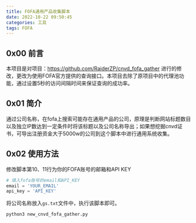 ```yaml
---
title: FOFA通用产品收集脚本
date: 2022-10-22 09:50:45
categories: 工具
tags: FOFA
---
```


## 0x00 前言

本项目是对项目：https://github.com/RaiderZP/cnvd_fofa_gather 进行的修改，更改为使用FOFA官方提供的查询接口。本项目去除了原项目中的代理池功能，通过设置5秒的访问间隔时间来保证查询的成功率。

## 0x01 简介

通过公司名称，在fofa上搜索可能存在通用产品的公司，原理是判断网站标题数目以及独立IP数达到一定条件时将该标题以及公司名称导出；如果想挖掘cnvd证书，可导出注册资金大于5000w的公司到这个脚本中进行通用系统收集。

## 0x02 使用方法

修改脚本第10、11行为你的FOFA账号的邮箱和API KEY

```python
# 填入fofa账号的email和API_KEY
email = 'YOUR_EMAIL'
api_key = 'API_KEY'
```

将公司名称放入`gs.txt`文件中，执行该脚本即可。

```python
python3 new_cnvd_fofa_gather.py
```
